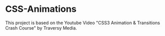 # CSS-Animations

This project is based on the Youtube Video "CSS3 Animation & Transitions Crash Course" by Traversy Media.
